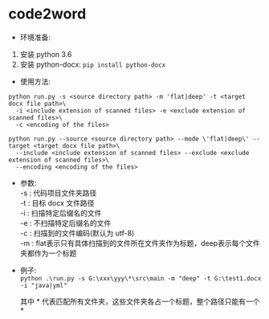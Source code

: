 # code2word

- 环境准备:
1. 安装 python 3.6
2. 安装 python-docx: `pip install python-docx`

- 使用方法:
```
python run.py -s <source directory path> -m 'flat|deep' -t <target docx file path>\
  -i <include extension of scanned files> -e <exclude extension of scanned files>\
  -c <encoding of the files>
```

```
python run.py --source <source directory path> --mode \'flat|deep\' --target <target docx file path>\
  --include <include extension of scanned files> --exclude <exclude extension of scanned files>\
  --encoding <encoding of the files>
```

- 参数:\
-s : 代码项目文件夹路径\
-t : 目标 docx 文件路径\
-i : 扫描特定后缀名的文件\
-e : 不扫描特定后缀名的文件\
-c : 扫描到的文件编码(默认为 utf-8)\
-m : flat表示只有具体扫描到的文件所在文件夹作为标题，deep表示每个文件夹都作为一个标题

- 例子:\
`python .\run.py -s G:\xxx\yyy\*\src\main -m "deep" -t G:\test1.docx -i "java|yml"`

  其中 * 代表匹配所有文件夹，这些文件夹各占一个标题，整个路径只能有一个 *
